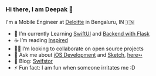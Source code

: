 ### Hi there, I am Deepak 👋

I'm a Mobile Engineer at [Deloitte](https://www2.deloitte.com/global/en/pages/technology/solutions/deloitte-digital.html) in Bengaluru, IN 🇮🇳

- 🔭  I’m currently Learning [SwiftUI](https://developer.apple.com/documentation/swiftui) and [Backend with Flask](https://flask.palletsprojects.com/en/1.1.x/)
- ☕  I’m reading [Inspired](https://www.amazon.in/INSPIRED-Create-Tech-Products-Customers-ebook/dp/B077NRB36N#:~:text=of%20tech%20companies.-,In%20INSPIRED%2C%20technology%20product%20management%20thought%20leader%20Marty%20Cagan%20provides,will%20work%20for%20your%20business.)
- 🧑‍💻  I’m looking to collaborate on open source projects
- 💬  Ask me about [iOS Development](https://developer.apple.com/documentation/) and [Sketch](https://www.sketch.com/),   [here➳](https://github.com/KhamkhaDeveloper/KhamkhaDeveloper/issues)
- 📝  Blog: [Swifstor](https://swifstor.com)
- ⚡  Fun fact: I am fun when someone irritates me :D

<!--
**felangel/felangel** is a ✨ _special_ ✨ repository because its `README.md` (this file) appears on your GitHub profile.

Here are some ideas to get you started:

- 🔭 I’m currently working on ...
- 🌱 I’m currently learning ...
- 👯 I’m looking to collaborate on ...
- 🤔 I’m looking for help with ...
- 💬 Ask me about ...
- 📫 How to reach me: ...
- 😄 Pronouns: ...
- ⚡ Fun fact: ...
-->
